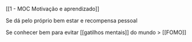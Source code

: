 [[1 - MOC Motivação e aprendizado]]

Se dá pelo próprio bem estar e recompensa pessoal

Se conhecer bem para evitar [[gatilhos mentais]] do mundo > [[FOMO]]